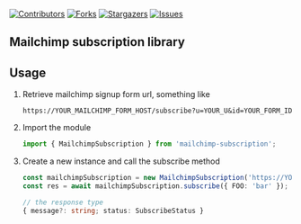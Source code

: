 
[![Contributors][contributors-shield]][contributors-url]
[![Forks][forks-shield]][forks-url]
[![Stargazers][stars-shield]][stars-url]
[![Issues][issues-shield]][issues-url]



## Mailchimp subscription library


## Usage
1. Retrieve mailchimp signup form url, something like 
    ```
    https://YOUR_MAILCHIMP_FORM_HOST/subscribe?u=YOUR_U&id=YOUR_FORM_ID
    ```
2. Import the module
   ```typescript
   import { MailchimpSubscription } from 'mailchimp-subscription';
    ```
3. Create a new instance and call the subscribe method
   ```typescript
   const mailchimpSubscription = new MailchimpSubscription('https://YOUR_MAILCHIMP_FORM_HOST/subscribe?u=YOUR_U&id=YOUR_FORM_ID');
   const res = await mailchimpSubscription.subscribe({ FOO: 'bar' });
   
   // the response type
   { message?: string; status: SubscribeStatus }
   ```

[contributors-shield]: https://img.shields.io/github/contributors/elcrostatina/mailchimp-subscribe.svg?style=for-the-badge
[contributors-url]: https://github.com/elcrostatina/mailchimp-subscribe/graphs/contributors
[forks-shield]: https://img.shields.io/github/forks/elcrostatina/mailchimp-subscribe.svg?style=for-the-badge
[forks-url]: https://github.com/elcrostatina/mailchimp-subscribe/network/members
[stars-shield]: https://img.shields.io/github/stars/elcrostatina/mailchimp-subscribe.svg?style=for-the-badge
[stars-url]: https://github.com/elcrostatina/mailchimp-subscribe/stargazers
[issues-shield]: https://img.shields.io/github/issues/elcrostatina/mailchimp-subscribe.svg?style=for-the-badge
[issues-url]: https://github.com/elcrostatina/mailchimp-subscribe/issues
